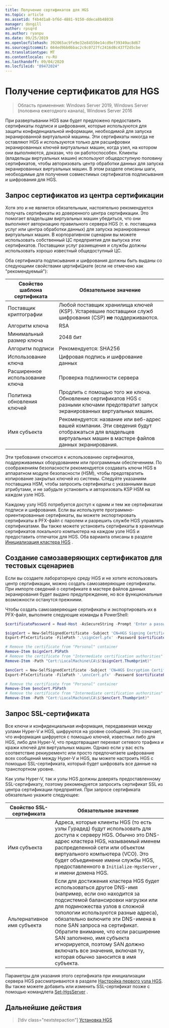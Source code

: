 ```yaml
---
title: Получение сертификатов для HGS
ms.topic: article
ms.assetid: f4b4d1a8-bf6d-4881-9150-ddeca8b48038
manager: dongill
author: rpsqrd
ms.author: ryanpu
ms.date: 09/25/2019
ms.openlocfilehash: 392065ac9fe9e32e84550e14cd9ef39349ac8d67
ms.sourcegitcommit: 664ed9bb0bbac2c9c0727fc2416d8c437f2d5cbe
ms.translationtype: MT
ms.contentlocale: ru-RU
ms.lasthandoff: 09/04/2020
ms.locfileid: "89472024"
---
```

# <a name="obtain-certificates-for-hgs"></a>Получение сертификатов для HGS

>Область применения: Windows Server 2019, Windows Server (половина ежегодного канала), Windows Server 2016

При развертывании HGS вам будет предложено предоставить сертификаты подписи и шифрования, которые используются для защиты конфиденциальной информации, необходимой для запуска экранированной виртуальной машины.
Эти сертификаты никогда не оставляют HGS и используются только для расшифровки экранированных ключей виртуальных машин, когда узел, на котором они выполняются, доказан, что он работоспособен.
Клиенты (владельцы виртуальных машин) используют общедоступную половину сертификатов, чтобы авторизовать центр обработки данных для запуска экранированных виртуальных машин.
В этом разделе описаны шаги, необходимые для получения совместимых сертификатов подписывания и шифрования для HGS.

## <a name="request-certificates-from-your-certificate-authority"></a>Запрос сертификатов из центра сертификации

Хотя это и не является обязательным, настоятельно рекомендуется получать сертификаты из доверенного центра сертификации.
Это помогает владельцам виртуальных машин убедиться, что они выполняют авторизацию правильного сервера HGS (т. е. поставщика услуг или центра обработки данных) для запуска экранированных виртуальных машин.
В корпоративном сценарии вы можете использовать собственный ЦС предприятия для выпуска этих сертификатов.
Поставщики услуг размещения и службы должны использовать хорошо известный общедоступный ЦС.

Оба сертификата подписывания и шифрования должны быть выданы со следующими свойствами цертифиЦиате (если не отмечено как "рекомендуемый"):

Свойство шаблона сертификата | Обязательное значение
------------------------------|----------------
Поставщик криптографии               | Любой поставщик хранилища ключей (KSP). Устаревшие поставщики служб шифрования (CSP) **не** поддерживаются.
Алгоритм ключа                 | RSA
Минимальный размер ключа              | 2048 бит
Алгоритм подписи           | Рекомендуется: SHA256
Использование ключа                     | Цифровая подпись *и* шифрование данных
Расширенное использование ключа            | Проверка подлинности сервера
Политика обновления ключей            | Продлить с помощью того же ключа. Обновление сертификатов HGS с разными ключами предотвратит запуск экранированных виртуальных машин.
Имя субъекта                  | Рекомендуется: название или веб-адрес вашей компании. Эти сведения будут отображаться для владельцев виртуальных машин в мастере файлов данных экранирования.

Эти требования относятся к использованию сертификатов, поддерживаемых оборудованием или программным обеспечением.
По соображениям безопасности рекомендуется создавать ключи HGS в аппаратном модуле безопасности (HSM), чтобы предотвратить копирование закрытых ключей из системы.
Следуйте указаниям поставщика HSM, чтобы запросить сертификаты с указанными выше атрибутами, и не забудьте установить и авторизовать KSP HSM на каждом узле HGS.

Каждому узлу HGS потребуется доступ к одним и тем же сертификатам подписи и шифрования.
Если вы используете программно-ориентированные сертификаты, вы можете экспортировать сертификаты в PFX-файл с паролем и разрешить службе HGS управлять сертификатами.
Вы также можете установить сертификаты в хранилище сертификатов локального компьютера на каждом узле HGS и предоставить отпечаток для HGS.
Оба варианта описаны в разделе [Инициализация кластера HGS](guarded-fabric-initialize-hgs.md) .

## <a name="create-self-signed-certificates-for-test-scenarios"></a>Создание самозаверяющих сертификатов для тестовых сценариев

Если вы создаете лабораторную среду HGS и не хотите использовать центр сертификации, можно создать самозаверяющие сертификаты.
При импорте сведений о сертификате в мастере файлов данных экранирования будет выдано предупреждение, но все функциональные возможности останутся прежними.

Чтобы создать самозаверяющие сертификаты и экспортировать их в PFX-файл, выполните следующие команды в PowerShell:

```powershell
$certificatePassword = Read-Host -AsSecureString -Prompt 'Enter a password for the PFX file'

$signCert = New-SelfSignedCertificate -Subject 'CN=HGS Signing Certificate' -KeyUsage DataEncipherment, DigitalSignature
Export-PfxCertificate -FilePath '.\signCert.pfx' -Password $certificatePassword -Cert $signCert

# Remove the certificate from "Personal" container
Remove-Item $signCert.PSPath
# Remove the certificate from "Intermediate certification authorities" container
Remove-Item -Path "Cert:\LocalMachine\CA\$($signCert.Thumbprint)"

$encCert = New-SelfSignedCertificate -Subject 'CN=HGS Encryption Certificate' -KeyUsage DataEncipherment, DigitalSignature
Export-PfxCertificate -FilePath '.\encCert.pfx' -Password $certificatePassword -Cert $encCert

# Remove the certificate from "Personal" container
Remove-Item $encCert.PSPath
# Remove the certificate from "Intermediate certification authorities" container
Remove-Item -Path "Cert:\LocalMachine\CA\$($encCert.Thumbprint)"
```

## <a name="request-an-ssl-certificate"></a>Запрос SSL-сертификата

Все ключи и конфиденциальная информация, передаваемая между узлами Hyper-V и HGS, шифруются на уровне сообщений. Это означает, что информация шифруется с помощью ключей, известных либо для HGS, либо для Hyper-V, что предотвращает перехват сетевого трафика и кражи ключей для виртуальных машин.
Однако если у вас есть соответствие рекиурементс или просто предпочитаете шифрование всех сообщений между Hyper-V и HGS, вы можете настроить HGS с помощью SSL-сертификата, который будет шифровать все данные на транспортном уровне.

Как узлы Hyper-V, так и узлы HGS должны доверять предоставленному SSL-сертификату, поэтому рекомендуется запросить сертификат SSL из центра сертификации предприятия. При запросе сертификата обязательно укажите следующее:

Свойство SSL-сертификата | Обязательное значение
-------------------------|---------------
Имя субъекта             | Адреса, которые клиенты HGS (то есть узлы Гурадед) будут использовать для доступа к серверу HGS. Обычно это DNS-адрес кластера HGS, называемый именем распределенной сети или объектом виртуального компьютера (VCO). Это будет объединение имени службы HGS, предоставленного в `Initialize-HgsServer` , и имени домена HGS.
Альтернативное имя субъекта | Если для достижения кластера HGS будет использоваться другое DNS-имя (например, если оно находится за подсистемой балансировки нагрузки или для подмножества узлов в сложной топологии используются разные адреса), обязательно включите эти DNS-имена в поле SAN запроса на сертификат. Обратите внимание, что если расширение SAN заполнено, имя субъекта игнорируется, поэтому SAN должно включать все значения, включая ту, которая обычно заносится в имя субъекта.

Параметры для указания этого сертификата при инициализации сервера HGS рассматриваются в разделе [Настройка первого узла HGS](guarded-fabric-initialize-hgs.md).
Вы также можете добавить или изменить SSL-сертификат позже с помощью командлета [Set-HgsServer](/powershell/module/hgsserver/set-hgsserver?view=win10-ps) .

## <a name="next-step"></a>Дальнейшие действия

> [!div class="nextstepaction"]
> [Установка HGS](guarded-fabric-choose-where-to-install-hgs.md)

